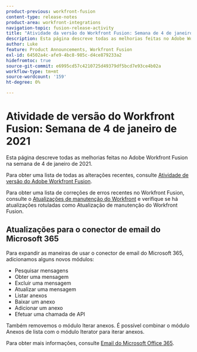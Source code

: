 ```yaml
---
product-previous: workfront-fusion
content-type: release-notes
product-area: workfront-integrations
navigation-topic: fusion-release-activity
title: "Atividade da versão do Workfront Fusion: Semana de 4 de janeiro de 2021"
description: Esta página descreve todas as melhorias feitas no Adobe Workfront Fusion na semana de 4 de janeiro de 2021.
author: Luke
feature: Product Announcements, Workfront Fusion
exl-id: 64502a4c-afe9-4bc8-985c-d4ce879233a2
hidefromtoc: true
source-git-commit: e6995cd57c4210725d49379df5bcd7e93ce4b02a
workflow-type: tm+mt
source-wordcount: '159'
ht-degree: 0%

---
```


# Atividade de versão do Workfront Fusion: Semana de 4 de janeiro de 2021

Esta página descreve todas as melhorias feitas no Adobe Workfront Fusion na semana de 4 de janeiro de 2021.

Para obter uma lista de todas as alterações recentes, consulte [Atividade de versão do Adobe Workfront Fusion](../../../product-announcements/product-releases/fusion-release-activity/fusion-release-activity.md).

Para obter uma lista de correções de erros recentes no Workfront Fusion, consulte o [Atualizações de manutenção do Workfront](https://experienceleague.adobe.com/docs/workfront-known-issues/releases/current-updates.html) e verifique se há atualizações rotuladas como Atualização de manutenção do Workfront Fusion.

## Atualizações para o conector de email do Microsoft 365

Para expandir as maneiras de usar o conector de email do Microsoft 365, adicionamos alguns novos módulos:

* Pesquisar mensagens
* Obter uma mensagem
* Excluir uma mensagem
* Atualizar uma mensagem
* Listar anexos
* Baixar um anexo
* Adicionar um anexo
* Efetuar uma chamada de API

Também removemos o módulo Iterar anexos. É possível combinar o módulo Anexos de lista com o módulo Iterator para iterar anexos.

Para obter mais informações, consulte [Email do Microsoft Office 365](../../../workfront-fusion/apps-and-their-modules/microsoft-365-email-modules.md).
